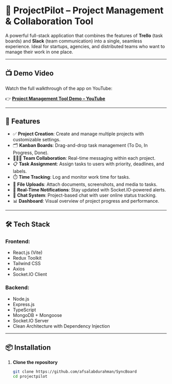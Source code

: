 # 🧩 ProjectPilot – Project Management & Collaboration Tool

A powerful full-stack application that combines the features of **Trello** (task boards) and **Slack** (team communication) into a single, seamless experience. Ideal for startups, agencies, and distributed teams who want to manage their work in one place.

---
## 📺 Demo Video

Watch the full walkthrough of the app on YouTube:

👉 [**Project Management Tool Demo – YouTube**](https://www.youtube.com/watch?v=7qcakgSDgrQ)


---

## 🚀 Features

- ✅ **Project Creation**: Create and manage multiple projects with customizable settings.
- 🗂️ **Kanban Boards**: Drag-and-drop task management (To Do, In Progress, Done).
- 🧑‍🤝‍🧑 **Team Collaboration**: Real-time messaging within each project.
- 📋 **Task Assignment**: Assign tasks to users with priority, deadlines, and labels.
- ⏱️ **Time Tracking**: Log and monitor work time for tasks.
- 📎 **File Uploads**: Attach documents, screenshots, and media to tasks.
- 🔔 **Real-Time Notifications**: Stay updated with Socket.IO-powered alerts.
- 💬 **Chat System**: Project-based chat with user online status tracking.
- 📊 **Dashboard**: Visual overview of project progress and performance.

---

## 🛠️ Tech Stack

### Frontend:
- React.js (Vite)
- Redux Toolkit
- Tailwind CSS
- Axios
- Socket.IO Client

### Backend:
- Node.js
- Express.js
- TypeScript
- MongoDB + Mongoose
- Socket.IO Server
- Clean Architecture with Dependency Injection

---
## 📦 Installation

1. **Clone the repository**
   ```bash
   git clone https://github.com/afsalabdurahman/SyncBoard
   cd projectpilot

